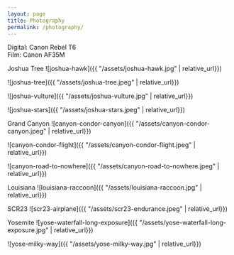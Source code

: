 ```yaml
---
layout: page
title: Photography
permalink: /photography/
---
```


Digital: Canon Rebel T6 <br>
Film: Canon AF35M


Joshua Tree
![joshua-hawk]({{ "/assets/joshua-hawk.jpg" | relative_url}})

![joshua-tree]({{ "/assets/joshua-tree.jpeg" | relative_url}})

![joshua-vulture]({{ "/assets/joshua-vulture.jpg" | relative_url}})

![joshua-stars]({{ "/assets/joshua-stars.jpeg" | relative_url}})

Grand Canyon
![canyon-condor-canyon]({{ "/assets/canyon-condor-canyon.jpeg" | relative_url}})

![canyon-condor-flight]({{ "/assets/canyon-condor-flight.jpeg" | relative_url}})

![canyon-road-to-nowhere]({{ "/assets/canyon-road-to-nowhere.jpeg" | relative_url}})

Louisiana
![louisiana-raccoon]({{ "/assets/louisiana-raccoon.jpg" | relative_url}})

SCR23
![scr23-airplane]({{ "/assets/scr23-endurance.jpeg" | relative_url}})

Yosemite
![yose-waterfall-long-exposure]({{ "/assets/yose-waterfall-long-exposure.jpg" | relative_url}})

![yose-milky-way]({{ "/assets/yose-milky-way.jpg" | relative_url}})
